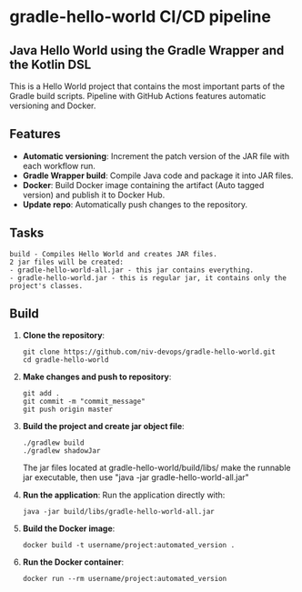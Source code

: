 # gradle-hello-world CI/CD pipeline

## Java Hello World using the Gradle Wrapper and the Kotlin DSL
This is a Hello World project that contains the most important parts of the Gradle build scripts.
Pipeline with GitHub Actions features automatic versioning and Docker.

## Features
- **Automatic versioning**: Increment the patch version of the JAR file with each workflow run.
- **Gradle Wrapper build**: Compile Java code and package it into JAR files.
- **Docker**: Build Docker image containing the artifact (Auto tagged version) and publish it to Docker Hub.
- **Update repo**: Automatically push changes to the repository.

## Tasks
```
build - Compiles Hello World and creates JAR files.
2 jar files will be created:
- gradle-hello-world-all.jar - this jar contains everything.
- gradle-hello-world.jar - this is regular jar, it contains only the project's classes.
```

## Build
1. **Clone the repository**:
   ```
   git clone https://github.com/niv-devops/gradle-hello-world.git
   cd gradle-hello-world
   ```
   
2. **Make changes and push to repository**:
   ```
   git add .
   git commit -m "commit_message"
   git push origin master
   ```   

3. **Build the project and create jar object file**:
   ```
   ./gradlew build
   ./gradlew shadowJar
   ```
   The jar files located at gradle-hello-world/build/libs/
   make the runnable jar executable, then use "java -jar gradle-hello-world-all.jar"

4. **Run the application**:
   Run the application directly with:
   ```
   java -jar build/libs/gradle-hello-world-all.jar
   ```

5. **Build the Docker image**:
   ```
   docker build -t username/project:automated_version .
   ```

6. **Run the Docker container**:
   ```
   docker run --rm username/project:automated_version
   ```
